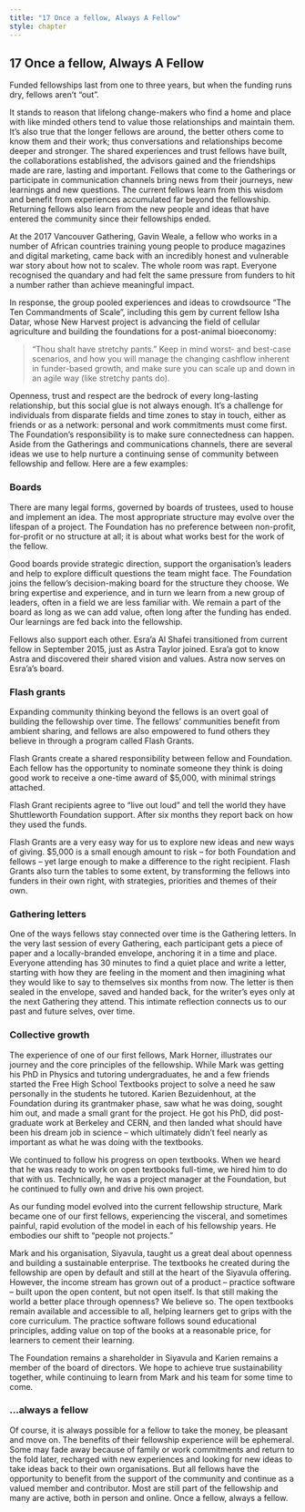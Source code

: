 ```yaml
---
title: "17 Once a fellow, Always A Fellow"
style: chapter
---
```


## **17** Once a fellow, Always A Fellow

Funded fellowships last from one to three years, but when the funding runs dry, fellows aren’t “out”.

It stands to reason that lifelong change-makers who find a home and place with like minded others tend to value those relationships and maintain them. It’s also true that the longer fellows are around, the better others come to know them and their work; thus conversations and relationships become deeper and stronger. The shared experiences and trust fellows have built, the collaborations established, the advisors gained and the friendships made are rare, lasting and important. Fellows that come to the Gatherings or participate in communication channels bring news from their journeys, new learnings and new questions. The current fellows learn from this wisdom and benefit from experiences accumulated far beyond the fellowship. Returning fellows also learn from the new people and ideas that have entered the community since their fellowships ended.

At the 2017 Vancouver Gathering, Gavin Weale, a fellow who works in a number of African countries training young people to produce magazines and digital marketing, came back with an incredibly honest and vulnerable war story about how not to scalev. The whole room was rapt. Everyone recognised the quandary and had felt the same pressure from funders to hit a number rather than achieve meaningful impact.

In response, the group pooled experiences and ideas to crowdsource “The Ten Commandments of Scale”, including this gem by current fellow Isha Datar, whose New Harvest project is advancing the field of cellular agriculture and building the foundations for a post-animal bioeconomy:

> “Thou shalt have stretchy pants.” Keep in mind worst- and best-case scenarios, and how you will manage the changing cashflow inherent in funder-based growth, and make sure you can scale up and down in an agile way (like stretchy pants do).

Openness, trust and respect are the bedrock of every long-lasting relationship, but this social glue is not always enough. It’s a challenge for individuals from disparate fields and time zones to stay in touch, either as friends or as a network: personal and work commitments must come first. The Foundation’s responsibility is to make sure connectedness can happen. Aside from the Gatherings and communications channels, there are several ideas we use to help nurture a continuing sense of community between fellowship and fellow. Here are a few examples:

### Boards

There are many legal forms, governed by boards of trustees, used to house and implement an idea. The most appropriate structure may evolve over the lifespan of a project. The Foundation has no preference between non-profit, for-profit or no structure at all; it is about what works best for the work of the fellow.

Good boards provide strategic direction, support the organisation’s leaders and help to explore difficult questions the team might face. The Foundation joins the fellow’s decision-making board for the structure they choose. We bring expertise and experience, and in turn we learn from a new group of leaders, often in a field we are less familiar with. We remain a part of the board as long as we can add value, often long after the funding has ended. Our learnings are fed back into the fellowship.

Fellows also support each other. Esra’a Al Shafei transitioned from current fellow in September 2015, just as Astra Taylor joined. Esra’a got to know Astra and discovered their shared vision and values. Astra now serves on Esra’a’s board.

### Flash grants

Expanding community thinking beyond the fellows is an overt goal of building the fellowship over time. The fellows’ communities benefit from ambient sharing, and fellows are also empowered to fund others they believe in through a program called Flash Grants.

Flash Grants create a shared responsibility between fellow and Foundation. Each fellow has the opportunity to nominate someone they think is doing good work to receive a one-time award of $5,000, with minimal strings attached.

Flash Grant recipients agree to “live out loud” and tell the world they have Shuttleworth Foundation support. After six months they report back on how they used the funds.

Flash Grants are a very easy way for us to explore new ideas and new ways of giving. $5,000 is a small enough amount to risk – for both Foundation and fellows – yet large enough to make a difference to the right recipient. Flash Grants also turn the tables to some extent, by transforming the fellows into funders in their own right, with strategies, priorities and themes of their own.

### Gathering letters

One of the ways fellows stay connected over time is the Gathering letters. In the very last session of every Gathering, each participant gets a piece of paper and a locally-branded envelope, anchoring it in a time and place. Everyone attending has 30 minutes to find a quiet place and write a letter, starting with how they are feeling in the moment and then imagining what they would like to say to themselves six months from now. The letter is then sealed in the envelope, saved and handed back, for the writer’s eyes only at the next Gathering they attend. This intimate reflection connects us to our past and future selves, over time.

### Collective growth

The experience of one of our first fellows, Mark Horner, illustrates our journey and the core principles of the fellowship. While Mark was getting his PhD in Physics and tutoring undergraduates, he and a few friends started the Free High School Textbooks project to solve a need he saw personally in the students he tutored. Karien Bezuidenhout, at the Foundation during its grantmaker phase, saw what he was doing, sought him out, and made a small grant for the project. He got his PhD, did post-graduate work at Berkeley and CERN, and then landed what should have been his dream job in science – which ultimately didn’t feel nearly as important as what he was doing with the textbooks.

We continued to follow his progress on open textbooks. When we heard that he was ready to work on open textbooks full-time, we hired him to do that with us. Technically, he was a project manager at the Foundation, but he continued to fully own and drive his own project.

As our funding model evolved into the current fellowship structure, Mark became one of our first fellows, experiencing the visceral, and sometimes painful, rapid evolution of the model in each of his fellowship years. He embodies our shift to “people not projects.”

Mark and his organisation, Siyavula, taught us a great deal about openness and building a sustainable enterprise. The textbooks he created during the fellowship are open by default and still at the heart of the Siyavula offering. However, the income stream has grown out of a product – practice software – built upon the open content, but not open itself. Is that still making the world a better place through openness? We believe so. The open textbooks remain available and accessible to all, helping learners get to grips with the core curriculum. The practice software follows sound educational principles, adding value on top of the books at a reasonable price, for learners to cement their learning.

The Foundation remains a shareholder in Siyavula and Karien remains a member of the board of directors. We hope to achieve true sustainability together, while continuing to learn from Mark and his team for some time to come.

### …always a fellow

Of course, it is always possible for a fellow to take the money, be pleasant and move on. The benefits of their fellowship experience will be ephemeral. Some may fade away because of family or work commitments and return to the fold later, recharged with new experiences and looking for new ideas to take ideas back to their own organisations. But all fellows have the opportunity to benefit from the support of the community and continue as a valued member and contributor. Most are still part of the fellowship and many are active, both in person and online. Once a fellow, always a fellow.